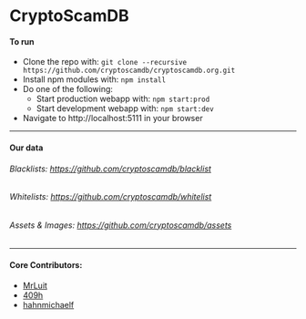# CryptoScamDB

#### To run

- Clone the repo with:
`git clone --recursive https://github.com/cryptoscamdb/cryptoscamdb.org.git`
- Install npm modules with:
`npm install`
- Do one of the following:
    - Start production webapp with: `npm start:prod`
    - Start development webapp with: `npm start:dev`
- Navigate to http://localhost:5111 in your browser
-----
#### Our data
###### Blacklists: https://github.com/cryptoscamdb/blacklist
###### Whitelists: https://github.com/cryptoscamdb/whitelist
###### Assets & Images: https://github.com/cryptoscamdb/assets
-----
#### Core Contributors:
- [MrLuit](https://github.com/mrluit)
- [409h](https://github.com/409h)
- [hahnmichaelf](https://github.com/hahnmichaelf)
